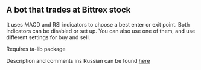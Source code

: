 ## A bot that trades at Bittrex stock


It uses MACD and RSI indicators to choose a best enter or exit point. Both indicators can be disabled or set up. You can also use one of them, and use different settings for buy and sell.


Requires ta-lib package


Description and comments ins Russian can be found [here](https://forum.bablofil.ru/topic/95-%D0%B1%D0%BE%D1%82-%D0%B4%D0%BB%D1%8F-bittrex-macdrsi/) 
